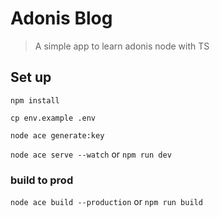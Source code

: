 # Adonis Blog
> A simple app to learn adonis node with TS

## Set up
`npm install`

`cp env.example .env`

`node ace generate:key`

`node ace serve --watch` or `npm run dev`

### build to prod
`node ace build --production` or `npm run build`

